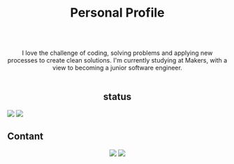 <h1 align="center"> Personal Profile </h1>
<br />
<br />
<p align="center">I love the challenge of coding, solving problems and applying new processes to create clean solutions. I'm currently studying at Makers, with a view to becoming a junior software engineer.</ p> 
<br />
<br /> 
 
 <h2 align="center">status</h2>

<img src="https://github-readme-stats.vercel.app/api?username=Ben-glitch-cloud&show_icons=true&theme=tokyonight"> 

<img src="https://github-readme-stats.vercel.app/api/top-langs/?username=Ben-glitch-cloud&langs_count=5&theme=tokyonight"> 

 ## Contant 
 
 <p align="center"><img src="https://img.shields.io/badge/-Instagram-black?logo=Instagram&logoColor=lightred"> <img src="https://img.shields.io/badge/-LinedIn-black?logo=LinkedIn&logoColor=blue"></p>
